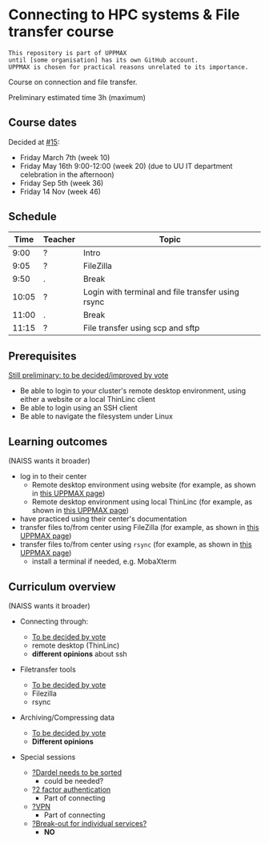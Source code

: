 # Connecting to HPC systems & File transfer course

```text
This repository is part of UPPMAX
until [some organisation] has its own GitHub account.
UPPMAX is chosen for practical reasons unrelated to its importance.
```

Course on connection and file transfer.

Preliminary estimated time 3h (maximum)

## Course dates

Decided at [#15](https://github.com/UPPMAX/naiss_file_transfer_course/issues/15):

- Friday March 7th (week 10)
- Friday May 16th 9:00-12:00 (week 20) (due to UU IT department celebration in the afternoon)
- Friday Sep 5th (week 36)
- Friday 14 Nov (week 46)

## Schedule

Time |Teacher|Topic
-----|-------|-------------------------------------------------
9:00 |?      |Intro
9:05 |?      |FileZilla
9:50 |.      |Break
10:05|?      |Login with terminal and file transfer using rsync
11:00|.      |Break
11:15|?      |File transfer using scp and sftp

## Prerequisites

[Still preliminary: to be decided/improved by vote](https://github.com/UPPMAX/naiss_file_transfer_course/issues/14)

- Be able to login to your cluster's remote desktop environment,
  using either a website or a local ThinLinc client
- Be able to login using an SSH client
- Be able to navigate the filesystem under Linux

## Learning outcomes

(NAISS wants it broader)

- log in to their center
    - Remote desktop environment using website (for example, as shown in [this UPPMAX page](https://docs.uppmax.uu.se/getting_started/login_rackham_remote_desktop_website/))
    - Remote desktop environment using local ThinLinc (for example, as shown in [this UPPMAX page](https://docs.uppmax.uu.se/getting_started/login_rackham_remote_desktop_local_thinlinc_client/))
- have practiced using their center's documentation
- transfer files to/from center using FileZilla (for example, as shown in [this UPPMAX page](https://docs.uppmax.uu.se/software/rackham_file_transfer_using_filezilla/))
- transfer files to/from center using `rsync` (for example, as shown in [this UPPMAX page](https://docs.uppmax.uu.se/software/rsync_on_rackham/))
    - install a terminal if needed, e.g. MobaXterm

## Curriculum overview

(NAISS wants it broader)

- Connecting through:
    - [To be decided by vote](https://github.com/UPPMAX/naiss_file_transfer_course/issues/7)
    - remote desktop (ThinLinc)
    - **different opinions** about ssh

- Filetransfer tools
    - [To be decided by vote](https://github.com/UPPMAX/naiss_file_transfer_course/issues/2)
    - Filezilla
    - rsync
- Archiving/Compressing data
    - [To be decided by vote](https://github.com/UPPMAX/naiss_file_transfer_course/issues/4)
    - **Different opinions**
- Special sessions
    - [?Dardel needs to be sorted](https://github.com/UPPMAX/naiss_file_transfer_course/issues/8)
        - could be needed?
    - [?2 factor authentication](https://github.com/UPPMAX/naiss_file_transfer_course/issues/9)
        - Part of connecting
    - [?VPN](https://github.com/UPPMAX/naiss_file_transfer_course/issues/10)
        - Part of connecting
    - [?Break-out for individual services?](https://github.com/UPPMAX/naiss_file_transfer_course/issues/11)
        - **NO**

